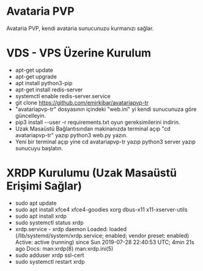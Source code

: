 # Avataria  PVP
Avataria PVP, kendi avataria sunucunuzu kurmanızı sağlar.

# VDS - VPS Üzerine Kurulum
- apt-get update
- apt-get upgrade
- apt install python3-pip
- apt-get install redis-server
- systemctl enable redis-server.service
- git clone https://github.com/emirkibar/avatariapvp-tr
- "avatariapvp-tr" dosyasının içindeki "web.ini" yi kendi sunucunuza göre güncelleyin.
- pip3 install --user -r requirements.txt  oyun gereksimilerini indirin.
- Uzak Masaüstü Bağlantısından makinanızda terminal açıp "cd avatariapvp-tr" yazıp python3 web.py yazın.
- Yeni bir terminal açıp yine cd avatariapvp-tr yazıp python3 server yazıp sunucuyu başlatın.

# XRDP Kurulumu (Uzak Masaüstü Erişimi Sağlar)
- sudo apt update
- sudo apt install xfce4 xfce4-goodies xorg dbus-x11 x11-xserver-utils
- sudo apt install xrdp 
- sudo systemctl status xrdp
- xrdp.service - xrdp daemon
   Loaded: loaded (/lib/systemd/system/xrdp.service; enabled; vendor preset: enabled)
   Active: active (running) since Sun 2019-07-28 22:40:53 UTC; 4min 21s ago
     Docs: man:xrdp(8)
           man:xrdp.ini(5)
- sudo adduser xrdp ssl-cert  
- sudo systemctl restart xrdp


